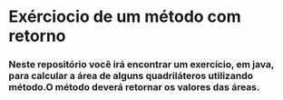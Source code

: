 # Exérciocio de um método com retorno

### Neste repositório você irá encontrar um exercício, em java, para calcular a área de alguns quadriláteros utilizando método.O método deverá retornar os valores das áreas.